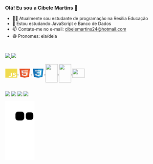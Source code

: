 ### Olá! Eu sou a Cibele Martins 👋




- 👩‍🎓 Atualmente sou estudante de programação na Resilia Educação
- 🌱 Estou estudando JavaScript e Banco de Dados
- 📫 Contate-me no e-mail: cibelemartins24@hotmail.com
- 😄 Pronomes: ela/dela


##

<br>

<div>
  <a href="https://github.com/CibeleMartins">
  <img height="160em" src="https://github-readme-stats.vercel.app/api?username=cibelemartins&show_icons=true&theme=dark&include_all_commits=true&count_private=true"/>           
  <img height="160em" src="https://github-readme-stats.vercel.app/api/top-langs/?username=cibelemartins&layout=compact&langs_count=7&theme=dark"/>
</div>
 
 <div style="display: inline_block"><br>
  <img align="center" height="30" width="40" src="https://raw.githubusercontent.com/devicons/devicon/master/icons/javascript/javascript-plain.svg">
  <img align="center" height="30" width="40" src="https://raw.githubusercontent.com/devicons/devicon/master/icons/html5/html5-original.svg">
  <img align="center" height="30" width="40" src="https://raw.githubusercontent.com/devicons/devicon/master/icons/css3/css3-original.svg">
  <img align="center" height="60" width="40" src="https://cdn.jsdelivr.net/gh/devicons/devicon/icons/bash/bash-original.svg"/>
  <img align="center" height="60" width="40" src="https://cdn.jsdelivr.net/gh/devicons/devicon/icons/jquery/jquery-original-wordmark.svg"/>
  <img align="center" height="30" width="40"  src="https://cdn.jsdelivr.net/gh/devicons/devicon/icons/bootstrap/bootstrap-original.svg" />
</div>
  
  ##
  
  <div> 
  <a href="https://www.instagram.com/cibelemartinssss/"><img src="https://img.shields.io/badge/-Instagram-%23E4405F?style=for-the-badge&logo=instagram&logoColor=white"></a>
 <a href="https://discord.com/channels/@me/929851579136356423"><img src="https://img.shields.io/badge/Discord-7289DA?style=for-the-badge&logo=discord&logoColor=white"></a> 
  <a href="mailto:cibelemartins2445@gmail.com"><img src="https://img.shields.io/badge/-Gmail-%23333?style=for-the-badge&logo=gmail&logoColor=white"></a>
  <a href="https://www.linkedin.com/in/cibele-martins-85b910169/"><img src="https://img.shields.io/badge/-LinkedIn-%230077B5?style=for-the-badge&logo=linkedin&logoColor=white"></a> 
 
  ![Snake animation](https://github.com/cibelemartins/cibelemartins/blob/output/github-contribution-grid-snake.svg)
 
</div>

  
  
